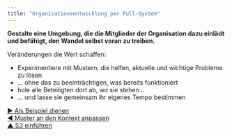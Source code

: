 ```yaml
---
title: "Organisationsentwicklung per Pull-System"
---
```



**Gestalte eine Umgebung, die die Mitglieder der Organisation dazu einlädt und befähigt, den Wandel selbst voran zu treiben.**

Veränderungen die Wert schaffen:

- Experimentiere mit Mustern, die helfen, aktuelle und wichtige Probleme zu lösen
- … ohne das zu beeinträchtigen, was bereits funktioniert
- hole alle Beteiligten dort ab, wo sie stehen…
- … und lasse sie gemeinsam ihr eigenes Tempo bestimmen

[&#9654; Als Beispiel dienen](be-the-change.html)<br/>[&#9664; Muster an den Kontext anpassen](adapt-patterns-to-context.html)<br/>[&#9650; S3 einführen](bringing-in-s3.html)

